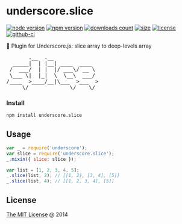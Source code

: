 # underscore.slice

[![node version](https://img.shields.io/node/v/underscore.slice.svg)](https://www.npmjs.com/package/underscore.slice)
[![npm version](https://badge.fury.io/js/underscore.slice.svg)](https://badge.fury.io/js/underscore.slice)
[![downloads count](https://img.shields.io/npm/dt/underscore.slice.svg)](https://www.npmjs.com/package/underscore.slice)
[![size](https://packagephobia.com/badge?p=underscore.slice)](https://packagephobia.com/result?p=underscore.slice)
[![license](https://img.shields.io/npm/l/underscore.slice.svg)](https://piecioshka.mit-license.org)
[![github-ci](https://github.com/piecioshka/underscore.slice/actions/workflows/testing.yml/badge.svg)](https://github.com/piecioshka/underscore.slice/actions/workflows/testing.yml)

🔨 Plugin for Underscore.js: slice array to deep-levels array

<pre>
       .__  .__
  _____|  | |__| ____  ____
 /  ___/  | |  |/ ___\/ __ \
 \___ \|  |_|  \  \__\  ___/
/____  >____/__|\___  >___  >
     \/             \/    \/
</pre>

### Install

```bash
npm install underscore.slice
```

## Usage

```javascript
var _ = require('underscore');
var slice = require('underscore.slice');
_.mixin({ slice: slice });

var list = [1, 2, 3, 4, 5];
_.slice(list, 2); // [[1, 2], [3, 4], [5]]
_.slice(list, 4); // [[1, 2, 3, 4], [5]]
```

## License

[The MIT License](https://piecioshka.mit-license.org) @ 2014

